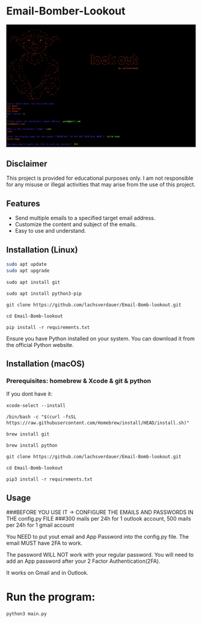 # Email-Bomber-Lookout

![Screenshot of the program](screenshot(1).png)
## Disclaimer

This project is provided for educational purposes only. I am not responsible for any misuse or illegal activities that may arise from the use of this project. 

## Features

- Send multiple emails to a specified target email address.
- Customize the content and subject of the emails.
- Easy to use and understand.

## Installation (Linux)

   ```bash
   sudo apt update
   sudo apt upgrade
   ```
   ```
   sudo apt install git
   ```
   ```
   sudo apt install python3-pip
   ```
   ```
   git clone https://github.com/lachsverdauer/Email-Bomb-lookout.git
   ```
   ```
   cd Email-Bomb-lookout
   ```
   ```
   pip install -r requirements.txt
   ```

 Ensure you have Python installed on your system. You can download it from the official Python website.

## Installation (macOS)
### Prerequisites:   homebrew & Xcode & git & python

If you dont have it:
```
xcode-select --install
```
```
/bin/bash -c "$(curl -fsSL https://raw.githubusercontent.com/Homebrew/install/HEAD/install.sh)"
```
```
brew install git
```
```
brew install python
```
```
git clone https://github.com/lachsverdauer/Email-Bomb-lookout.git
```
```
cd Email-Bomb-lookout
```
```
pip3 install -r requirements.txt
```

## Usage

###BEFORE YOU USE IT -> CONFIGURE THE EMAILS AND PASSWORDS IN THE config.py FILE
###300 mails per 24h for 1 outlook account, 500 mails per 24h for 1 gmail account

You NEED to put yout email and App Password into the config.py file. The email MUST have 2FA to work.

The password WILL NOT work with your regular password. You will need to add an App password after your 2 Factor Authentication(2FA).

It works on Gmail and in Outlook.

# Run the program:

```
python3 main.py
```

